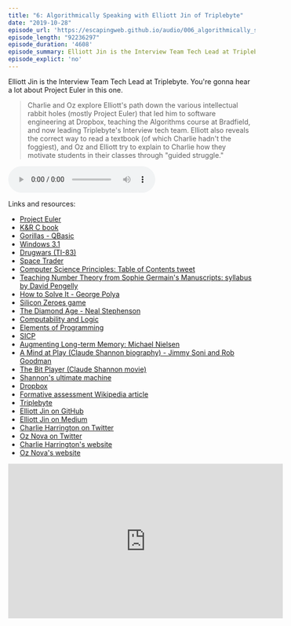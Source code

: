 ```yaml
---
title: "6: Algorithmically Speaking with Elliott Jin of Triplebyte"
date: "2019-10-28"
episode_url: 'https://escapingweb.github.io/audio/006_algorithmically_speaking_with_elliott_jin_of_triplebyte.mp3'
episode_length: "92236297"
episode_duration: '4608'
episode_summary: Elliott Jin is the Interview Team Tech Lead at Triplebyte. You're gonna hear a lot about Project Euler in this one.
episode_explict: 'no'
---
```


Elliott Jin is the Interview Team Tech Lead at Triplebyte. You're gonna hear a lot about Project Euler in this one.

> Charlie and Oz explore Elliott's path down the various intellectual rabbit holes (mostly Project Euler) that led him to software engineering at Dropbox, teaching the Algorithms course at Bradfield, and now leading Triplebyte's Interview tech team. Elliott also reveals the correct way to read a textbook (of which Charlie hadn't the foggiest), and Oz and Elliott try to explain to Charlie how they motivate students in their classes through "guided struggle."

<audio controls="controls">
  <source type="audio/mp3" src="https://escapingweb.github.io/audio/006_algorithmically_speaking_with_elliott_jin_of_triplebyte.mp3"></source>
</audio>

Links and resources:

* [Project Euler](https://projecteuler.net/)
* [K&R C book](https://www.amazon.com/Programming-Language-2nd-Brian-Kernighan/dp/0131103628")
* [Gorillas - QBasic](https://en.wikipedia.org/wiki/Gorillas_(video_game)")
* [Windows 3.1](https://en.wikipedia.org/wiki/Windows_3.1x")
* [Drugwars (TI-83)](https://en.wikipedia.org/wiki/Drugwars")
* [Space Trader](https://en.wikipedia.org/wiki/Space_Trader_(Palm_OS)")
* [Computer Science Principles: Table of Contents tweet](https://twitter.com/jessitron/status/1183377840089305089")
* [Teaching Number Theory from Sophie Germain's Manuscripts: syllabus by David Pengelly](https://web.nmsu.edu/~davidp/hpm-subm-2012-number-theory-course.pdf")
* [How to Solve It - George Polya](https://en.wikipedia.org/wiki/How_to_Solve_It")
* [Silicon Zeroes game](http://pleasingfungus.com/Silicon%20Zeroes/")
* [The Diamond Age - Neal Stephenson](https://en.wikipedia.org/wiki/The_Diamond_Age")
* [Computability and Logic](https://www.amazon.com/Computability-Logic-George-S-Boolos/dp/0521701465")
* [Elements of Programming](https://www.amazon.com/Elements-Programming-Alexander-Stepanov/dp/032163537X")
* [SICP](https://mitpress.mit.edu/sites/default/files/sicp/index.html")
* [Augmenting Long-term Memory: Michael Nielsen](http://augmentingcognition.com/ltm.html")
* [A Mind at Play (Claude Shannon biography) - Jimmy Soni and Rob Goodman](https://www.amazon.com/Mind-Play-Shannon-Invented-Information/dp/1476766681")
* [The Bit Player (Claude Shannon movie)](https://thebitplayer.com/")
* [Shannon's ultimate machine](https://en.wikipedia.org/wiki/Useless_machine")
* [Dropbox](https://www.dropbox.com")
* [Formative assessment Wikipedia article](https://en.wikipedia.org/wiki/Formative_assessment")
* [Triplebyte](https://triplebyte.com/")
* [Elliott Jin on GitHub](https://github.com/robot-dreams")
* [Elliott Jin on Medium](https://medium.com/@robot_dreams")
* [Charlie Harrington on Twitter](https://twitter.com/whatrocks)
* [Oz Nova on Twitter](https://twitter.com/oznova_)
* [Charlie Harrington's website](https://charlieharrington.com)
* [Oz Nova's website](https://ozwrites.com)

<iframe width="560" height="315" src="https://www.youtube.com/embed/zssIhcAABCA?si=8waMhDZlPLFbr_mp" title="YouTube video player" frameborder="0" allow="accelerometer; autoplay; clipboard-write; encrypted-media; gyroscope; picture-in-picture; web-share" allowfullscreen></iframe>